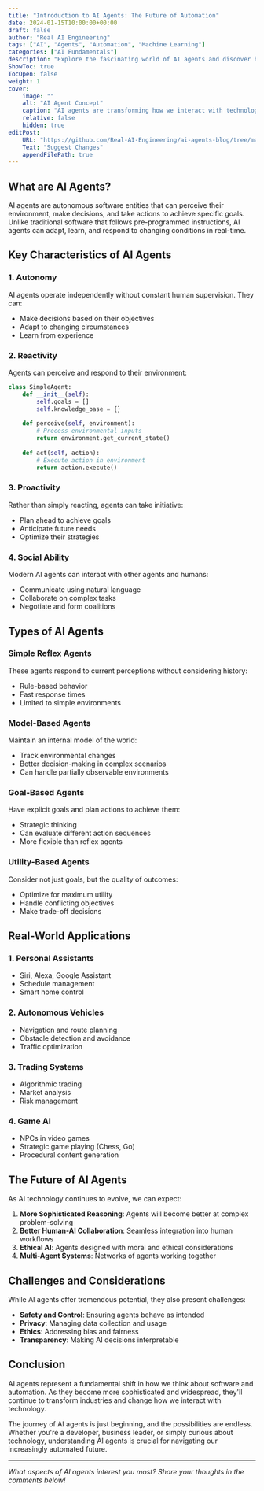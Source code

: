 ```yaml
---
title: "Introduction to AI Agents: The Future of Automation"
date: 2024-01-15T10:00:00+00:00
draft: false
author: "Real AI Engineering"
tags: ["AI", "Agents", "Automation", "Machine Learning"]
categories: ["AI Fundamentals"]
description: "Explore the fascinating world of AI agents and discover how they're revolutionizing automation across industries."
ShowToc: true
TocOpen: false
weight: 1
cover:
    image: ""
    alt: "AI Agent Concept"
    caption: "AI agents are transforming how we interact with technology"
    relative: false
    hidden: true
editPost:
    URL: "https://github.com/Real-AI-Engineering/ai-agents-blog/tree/main/content"
    Text: "Suggest Changes"
    appendFilePath: true
---
```


## What are AI Agents?

AI agents are autonomous software entities that can perceive their environment, make decisions, and take actions to achieve specific goals. Unlike traditional software that follows pre-programmed instructions, AI agents can adapt, learn, and respond to changing conditions in real-time.

## Key Characteristics of AI Agents

### 1. Autonomy
AI agents operate independently without constant human supervision. They can:
- Make decisions based on their objectives
- Adapt to changing circumstances
- Learn from experience

### 2. Reactivity
Agents can perceive and respond to their environment:
```python
class SimpleAgent:
    def __init__(self):
        self.goals = []
        self.knowledge_base = {}
    
    def perceive(self, environment):
        # Process environmental inputs
        return environment.get_current_state()
    
    def act(self, action):
        # Execute action in environment
        return action.execute()
```

### 3. Proactivity
Rather than simply reacting, agents can take initiative:
- Plan ahead to achieve goals
- Anticipate future needs
- Optimize their strategies

### 4. Social Ability
Modern AI agents can interact with other agents and humans:
- Communicate using natural language
- Collaborate on complex tasks
- Negotiate and form coalitions

## Types of AI Agents

### Simple Reflex Agents
These agents respond to current perceptions without considering history:
- Rule-based behavior
- Fast response times
- Limited to simple environments

### Model-Based Agents
Maintain an internal model of the world:
- Track environmental changes
- Better decision-making in complex scenarios
- Can handle partially observable environments

### Goal-Based Agents
Have explicit goals and plan actions to achieve them:
- Strategic thinking
- Can evaluate different action sequences
- More flexible than reflex agents

### Utility-Based Agents
Consider not just goals, but the quality of outcomes:
- Optimize for maximum utility
- Handle conflicting objectives
- Make trade-off decisions

## Real-World Applications

### 1. Personal Assistants
- Siri, Alexa, Google Assistant
- Schedule management
- Smart home control

### 2. Autonomous Vehicles
- Navigation and route planning
- Obstacle detection and avoidance
- Traffic optimization

### 3. Trading Systems
- Algorithmic trading
- Market analysis
- Risk management

### 4. Game AI
- NPCs in video games
- Strategic game playing (Chess, Go)
- Procedural content generation

## The Future of AI Agents

As AI technology continues to evolve, we can expect:

1. **More Sophisticated Reasoning**: Agents will become better at complex problem-solving
2. **Better Human-AI Collaboration**: Seamless integration into human workflows
3. **Ethical AI**: Agents designed with moral and ethical considerations
4. **Multi-Agent Systems**: Networks of agents working together

## Challenges and Considerations

While AI agents offer tremendous potential, they also present challenges:

- **Safety and Control**: Ensuring agents behave as intended
- **Privacy**: Managing data collection and usage
- **Ethics**: Addressing bias and fairness
- **Transparency**: Making AI decisions interpretable

## Conclusion

AI agents represent a fundamental shift in how we think about software and automation. As they become more sophisticated and widespread, they'll continue to transform industries and change how we interact with technology.

The journey of AI agents is just beginning, and the possibilities are endless. Whether you're a developer, business leader, or simply curious about technology, understanding AI agents is crucial for navigating our increasingly automated future.

---

*What aspects of AI agents interest you most? Share your thoughts in the comments below!*